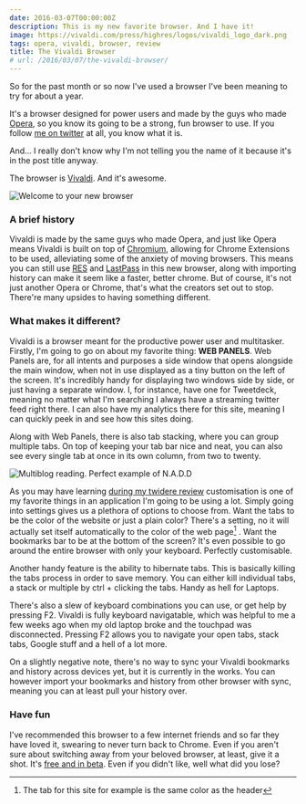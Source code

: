 ```yaml
---
date: 2016-03-07T00:00:00Z
description: This is my new favorite browser. And I have it!
image: https://vivaldi.com/press/highres/logos/vivaldi_logo_dark.png
tags: opera, vivaldi, browser, review
title: The Vivaldi Browser
# url: /2016/03/07/the-vivaldi-browser/
---
```


So for the past month or so now I've used a browser I've been meaning to try for about a year. 

It's a browser designed for power users and made by the guys who made [Opera](http://www.opera.com), so you know its going to be a strong, fun browser to use. If you follow [me on twitter](https://twitter.com/ManOTheClassics) at all, you know what it is.

And... I really don't know why I'm not telling you the name of it because it's in the post title anyway.

The browser is [Vivaldi](https://vivaldi.com/). And it's awesome.

![Welcome to your new browser](/images/vivaldi/front.png)

### A brief history

Vivaldi is made by the same guys who made Opera, and just like Opera means Vivaldi is built on top of [Chromium](https://www.chromium.org/), allowing for Chrome Extensions to be used, alleviating some of the anxiety of moving browsers. This means you can still use [RES](http://redditenhancementsuite.com/) and [LastPass](https://lastpass.com/) in this new browser, along with importing history can make it seem like a faster, better chrome. But of course, it's not just another Opera or Chrome, that's what the creators set out to stop. There're many upsides to having something different.

### What makes it different?

Vivaldi is a browser meant for the productive power user and multitasker. Firstly, I'm going to go on about my favorite thing: **WEB PANELS**. Web Panels are, for all intents and purposes a side window that opens alongside the main window, when not in use displayed as a tiny button on the left of the screen. It's incredibly handy for displaying two windows side by side, or just having a separate window. I, for instance, have one for Tweetdeck, meaning no matter what I'm searching I always have a streaming twitter feed right there. I can also have my analytics there for this site, meaning I can quickly peek in and see how this sites doing.

Along with Web Panels, there is also tab stacking, where you can group multiple tabs. On top of keeping your tab bar nice and neat, you can also see every single tab at once in its own column, from two to twenty.  

![Multiblog reading. Perfect example of N.A.D.D](/images/vivaldi/multiblogs.png)

As you may have learning [during my twidere review](/2016/02/twidere/) customisation is one of my favorite things in an application I'm going to be using a lot. Simply going into settings gives us a plethora of options to choose from. Want the tabs to be the color of the website or just a plain color? There's a setting, no it will actually set itself automatically to the color of the web page[^1] . Want the bookmarks bar to be at the bottom of the screen? It's even possible to go around the entire browser with only your keyboard. Perfectly customisable.

Another handy feature is the ability to hibernate tabs. This is basically killing the tabs process in order to save memory. You can either kill individual tabs, a stack or multiple by ctrl + clicking the tabs. Handy as hell for Laptops.

There's also a slew of keyboard combinations you can use, or get help by pressing F2. Vivaldi is fully keyboard navigatable, which was helpful to me a few weeks ago when my old laptop broke and the touchpad was disconnected. Pressing F2 allows you to navigate your open tabs, stack tabs, Google stuff and a hell of a lot more.

On a slightly negative note, there's no way to sync your Vivaldi bookmarks and history across devices yet, but it is currently in the works. You can however import your bookmarks and history from other browser with sync, meaning you can at least pull your history over.

### Have fun

I've recommended this browser to a few internet friends and so far they have loved it, swearing to never turn back to Chrome. Even if you aren't sure about switching away from your beloved browser, at least, give it a shot. It's [free and in beta](https://vivaldi.com/). Even if you didn't like, well what did you lose?

[^1]: The tab for this site for example is the same color as the header

